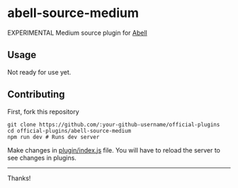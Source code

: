 # abell-source-medium
EXPERIMENTAL Medium source plugin for [Abell](https://abelljs.org)

## Usage

Not ready for use yet. 

## Contributing

First, fork this repository
```
git clone https://github.com/:your-github-username/official-plugins
cd official-plugins/abell-source-medium
npm run dev # Runs dev server
```

Make changes in [plugin/index.js](plugin/index.js) file. You will have to reload the server to see changes in plugins.

---

Thanks!